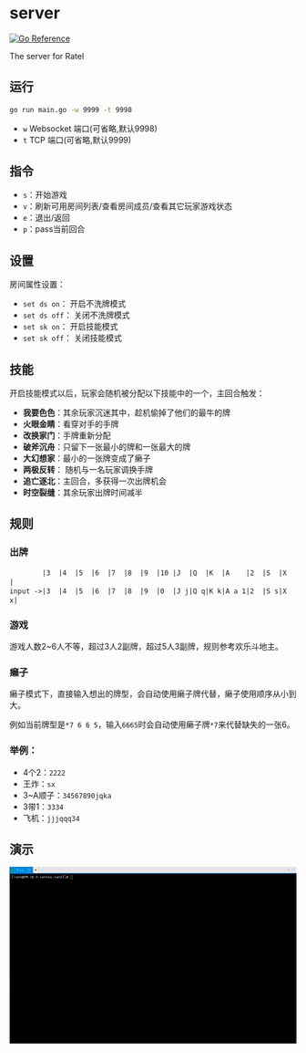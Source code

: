 # server

[![Go Reference](https://pkg.go.dev/badge/github.com/ratel-online/server.svg)](https://pkg.go.dev/github.com/ratel-online/server)

The server for Ratel

## 运行
```bash
go run main.go -w 9999 -t 9998
```
- `w` Websocket 端口(可省略,默认9998)
- `t` TCP       端口(可省略,默认9999)

## 指令
- `s`：开始游戏
- `v`：刷新可用房间列表/查看房间成员/查看其它玩家游戏状态
- `e`：退出/返回
- `p`：pass当前回合
 
## 设置
房间属性设置：
- `set ds on`： 开启不洗牌模式
- `set ds off`： 关闭不洗牌模式
- `set sk on`： 开启技能模式
- `set sk off`： 关闭技能模式

## 技能
开启技能模式以后，玩家会随机被分配以下技能中的一个，主回合触发：
- **我要色色**：其余玩家沉迷其中，趁机偷掉了他们的最牛的牌
- **火眼金睛**：看穿对手的手牌
- **改换家门**：手牌重新分配
- **破斧沉舟**：只留下一张最小的牌和一张最大的牌
- **大幻想家**：最小的一张牌变成了癞子
- **两极反转**： 随机与一名玩家调换手牌
- **追亡逐北**：主回合，多获得一次出牌机会
- **时空裂缝**：其余玩家出牌时间减半

## 规则
### 出牌
```
        |3  |4  |5  |6  |7  |8  |9  |10 |J  |Q  |K  |A    |2  |S  |X  |
input ->|3  |4  |5  |6  |7  |8  |9  |0  |J j|Q q|K k|A a 1|2  |S s|X x|
```
### 游戏
游戏人数2~6人不等，超过3人2副牌，超过5人3副牌，规则参考欢乐斗地主。

### 癞子
癞子模式下，直接输入想出的牌型，会自动使用癞子牌代替，癞子使用顺序从小到大。

例如当前牌型是``*7 6 6 5``，输入``6665``时会自动使用癞子牌``*7``来代替缺失的一张6。
### 举例：
 - 4个2：`2222`
 - 王炸：`sx`
 - 3~A顺子：`34567890jqka`
 - 3带1：`3334`
 - 飞机：`jjjqqq34`

## 演示
![demo](demo.gif)
